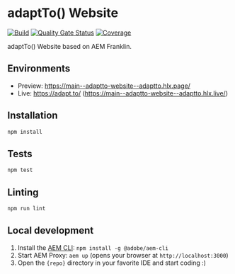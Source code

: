 # adaptTo() Website

[![Build](https://github.com/adaptto/adaptto-website/workflows/Build/badge.svg?branch=main)](https://github.com/adaptto/adaptto-website/actions?query=workflow%3ABuild+branch%3Amain)
[![Quality Gate Status](https://sonarcloud.io/api/project_badges/measure?project=adaptto_adaptto-website&metric=alert_status)](https://sonarcloud.io/summary/new_code?id=adaptto_adaptto-website) [![Coverage](https://sonarcloud.io/api/project_badges/measure?project=adaptto_adaptto-website&metric=coverage)](https://sonarcloud.io/summary/new_code?id=adaptto_adaptto-website)

adaptTo() Website based on AEM Franklin.

## Environments
- Preview: https://main--adaptto-website--adaptto.hlx.page/
- Live: https://adapt.to/ (https://main--adaptto-website--adaptto.hlx.live/)

## Installation

```sh
npm install
```

## Tests

```sh
npm test
```

## Linting

```sh
npm run lint
```

## Local development

1. Install the [AEM CLI](https://github.com/adobe/helix-cli): `npm install -g @adobe/aem-cli`
2. Start AEM Proxy: `aem up` (opens your browser at `http://localhost:3000`)
3. Open the `{repo}` directory in your favorite IDE and start coding :)
